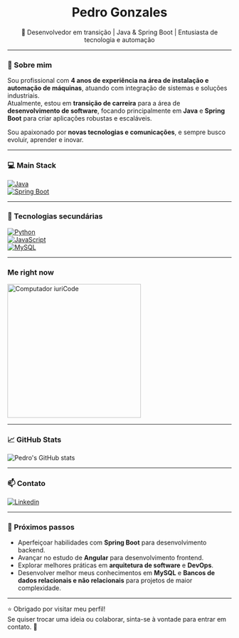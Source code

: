 <h1 align="center">Pedro Gonzales</h1>

<p align="center">
  🚀 Desenvolvedor em transição | Java & Spring Boot | Entusiasta de tecnologia e automação
</p>

---

### 👋 Sobre mim

Sou profissional com **4 anos de experiência na área de instalação e automação de máquinas**, atuando com integração de sistemas e soluções industriais.  
Atualmente, estou em **transição de carreira** para a área de **desenvolvimento de software**, focando principalmente em **Java** e **Spring Boot** para criar aplicações robustas e escaláveis.

Sou apaixonado por **novas tecnologias e comunicações**, e sempre busco evoluir, aprender e inovar.

---

### 💻 Main Stack

[![Java](https://img.shields.io/badge/Java-ED8B00?style=for-the-badge&logo=openjdk&logoColor=white)]()  
[![Spring Boot](https://img.shields.io/badge/Spring_Boot-6DB33F?style=for-the-badge&logo=spring-boot&logoColor=white)]()

---

### 🌱 Tecnologias secundárias

[![Python](https://img.shields.io/badge/Python-3776AB?style=for-the-badge&logo=python&logoColor=white)]()  
[![JavaScript](https://img.shields.io/badge/JavaScript-F7DF1E?style=for-the-badge&logo=javascript&logoColor=black)]()  
[![MySQL](https://img.shields.io/badge/MySQL-00000F?style=for-the-badge&logo=mysql&logoColor=white)]()

---
### Me right now

<img src="https://media3.giphy.com/media/v1.Y2lkPTc5MGI3NjExbGxvZTY3eWhoMzIxMHNjNmQydW9yaDllbnA2NjZrYjZwbGlrbTBhaiZlcD12MV9pbnRlcm5hbF9naWZfYnlfaWQmY3Q9Zw/78XCFBGOlS6keY1Bil/giphy.gif" min-width="300px" max-width="300px" width="300px" align="middle" alt="Computador iuriCode">

---

### 📈 GitHub Stats

![Pedro's GitHub stats](https://github-readme-stats.vercel.app/api?username=Pedr00ga&show_icons=true&theme=radical)

---

### 📫 Contato

[![Linkedin](https://img.shields.io/badge/LinkedIn-0077B5?style=for-the-badge&logo=linkedin&logoColor=white)](https://www.linkedin.com/in/pedro-gonzales-667a4a173/)

---

### 🎯 Próximos passos

- Aperfeiçoar habilidades com **Spring Boot** para desenvolvimento backend.
- Avançar no estudo de **Angular** para desenvolvimento frontend.
- Explorar melhores práticas em **arquitetura de software** e **DevOps**.
- Desenvolver melhor meus conhecimentos em **MySQL** e **Bancos de dados relacionais e não relacionais** para projetos de maior complexidade.

---

⭐ Obrigado por visitar meu perfil!  
Se quiser trocar uma ideia ou colaborar, sinta-se à vontade para entrar em contato. 🚀
